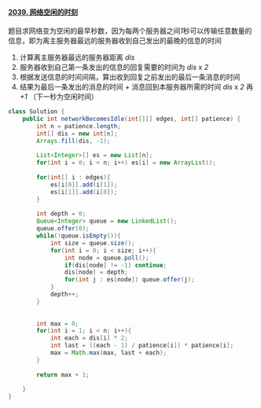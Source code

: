 #### [2039. 网络空闲的时刻](https://leetcode-cn.com/problems/the-time-when-the-network-becomes-idle/solution/java-by-feilue-bnvg/)


题目求网络变为空闲的最早秒数，因为每两个服务器之间*1*秒可以传输任意数量的信息，即为离主服务器最远的服务器收到自己发出的最晚的信息的时间

1. 计算离主服务器最远的服务器距离 *dis*
2. 服务器收到自己第一条发出的信息的回复需要的时间为 *dis* x *2*
3. 根据发送信息的时间间隔，算出收到回复之前发出的最后一条消息的时间
4. 结果为最后一条发出的消息的时间 *+* 消息回到本服务器所需的时间 *dis* x *2* 再 *+1* （下一秒为空闲时间）



```java
class Solution {
    public int networkBecomesIdle(int[][] edges, int[] patience) {
        int n = patience.length;
        int[] dis = new int[n];
        Arrays.fill(dis, -1);
        
        List<Integer>[] es = new List[n];
        for(int i = 0; i < n; i++) es[i] = new ArrayList();
        
        for(int[] i : edges){
            es[i[0]].add(i[1]);
            es[i[1]].add(i[0]);
        }
        
        int depth = 0;
        Queue<Integer> queue = new LinkedList();
        queue.offer(0);
        while(!queue.isEmpty()){
            int size = queue.size();
            for(int i = 0; i < size; i++){
                int node = queue.poll();
                if(dis[node] != -1) continue;
                dis[node] = depth;
                for(int j : es[node]) queue.offer(j);
            }
            depth++;
        }
        
        
        int max = 0;
        for(int i = 1; i < n; i++){
            int each = dis[i] * 2;
            int last = ((each - 1) / patience[i]) * patience[i];
            max = Math.max(max, last + each);
        }
        
        return max + 1;
        
    }
}
```

